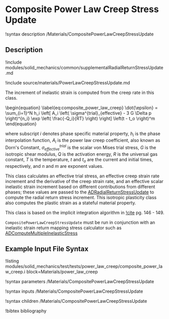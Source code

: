 # Composite Power Law Creep Stress Update

!syntax description /Materials/CompositePowerLawCreepStressUpdate

## Description

!include modules/solid_mechanics/common/supplementalRadialReturnStressUpdate.md

!include source/materials/PowerLawCreepStressUpdate.md

The increment of inelastic strain is computed from the creep rate in this class.

\begin{equation}
  \label{eq:composite_power_law_creep}
  \dot{\epsilon} = \sum_{i=1}^N h_i \left[ A_i \left( \sigma^{trial}_{effective} - 3 G \Delta p \right)^{n_i} \exp \left( \frac{-Q_i}{RT} \right) \right] \left(t - t_o \right)^m
\end{equation}

where subscript $i$ denotes phase specific material property, $h_i$ is the phase interpolation function, $A_i$ is the power law creep coefficient, also known as Dorn's Constant, $\sigma^{trial}_{effective}$ is the scalar von Mises trial stress, $G$ is
the isotropic shear modulus, $Q$ is the activation energy, $R$ is the universal
gas constant, $T$ is the temperature, $t$ and $t_o$ are the current and initial
times, respectively, and $n$ and $m$ are exponent values.

This class calculates an effective trial stress, an effective creep strain rate
increment and the derivative of the creep strain rate, and an effective scalar
inelastic strain increment based on different contributions from different phases; these values are passed to the
[ADRadialReturnStressUpdate](/ADRadialReturnStressUpdate.md) to compute the radial
return stress increment. This isotropic plasticity class also computes the
plastic strain as a stateful material property.

This class is based on the implicit integration algorithm in
[!cite](dunne2005introduction) pg. 146 - 149.

`CompositePowerLawCreepStressUpdate` must be run in conjunction with an inelastic
strain return mapping stress calculator such as
[ADComputeMultipleInelasticStress](ADComputeMultipleInelasticStress.md)

## Example Input File Syntax

!listing modules/solid_mechanics/test/tests/power_law_creep/composite_power_law_creep.i block=Materials/power_law_creep

!syntax parameters /Materials/CompositePowerLawCreepStressUpdate

!syntax inputs /Materials/CompositePowerLawCreepStressUpdate

!syntax children /Materials/CompositePowerLawCreepStressUpdate

!bibtex bibliography
